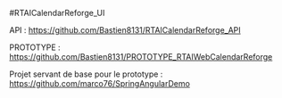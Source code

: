 #RTAICalendarReforge_UI

API : https://github.com/Bastien8131/RTAICalendarReforge_API

PROTOTYPE : https://github.com/Bastien8131/PROTOTYPE_RTAIWebCalendarReforge

Projet servant de base pour le prototype : https://github.com/marco76/SpringAngularDemo
